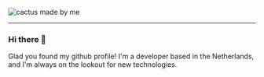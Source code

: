 ![cactus made by me](https://cdn.dribbble.com/users/1473016/screenshots/9667200/media/c200152a9de487acae2dc5b78d313d23.jpg)
____

### Hi there 👋

Glad you found my github profile! I'm a developer based in the Netherlands, and I'm always on the lookout for new technologies.
